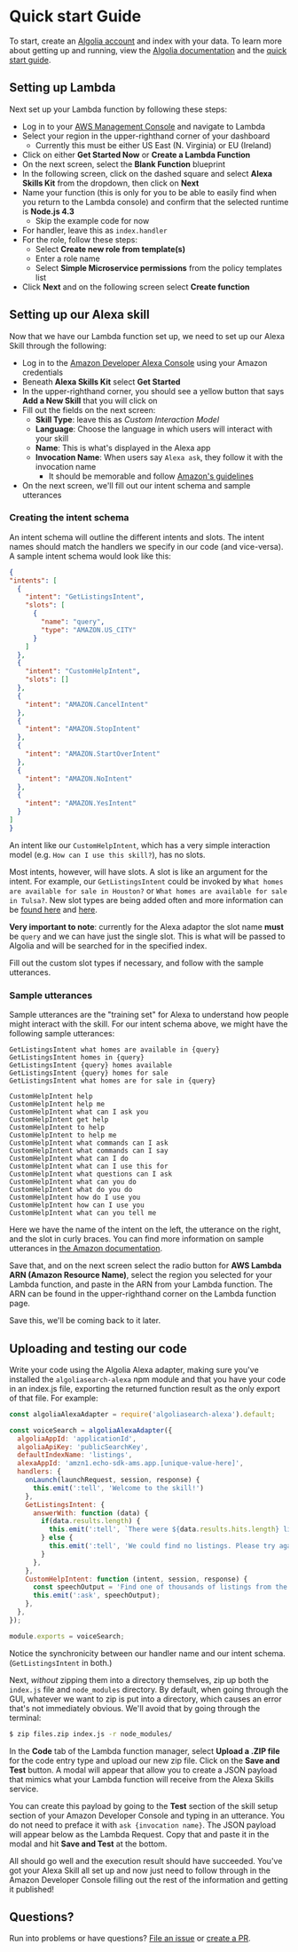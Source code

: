 # Quick start Guide

To start, create an [Algolia account](https://algolia.com) and index with your data. To learn more about getting up and running, view the [Algolia documentation](https://algolia.com/doc) and the [quick start guide](https://www.algolia.com/doc/guides/getting-started/quick-start/).

## Setting up Lambda

Next set up your Lambda function by following these steps:
  - Log in to your [AWS Management Console](http://aws.amazon.com/) and navigate to Lambda
  - Select your region in the upper-righthand corner of your dashboard
    - Currently this must be either US East (N. Virginia) or EU (Ireland)
  - Click on either **Get Started Now** or **Create a Lambda Function**
  - On the next screen, select the **Blank Function** blueprint
  - In the following screen, click on the dashed square and select **Alexa Skills Kit** from the dropdown, then click on **Next**
  - Name your function (this is only for you to be able to easily find when you return to the Lambda console) and confirm that the selected runtime is **Node.js 4.3**
    - Skip the example code for now
  - For handler, leave this as `index.handler`
  - For the role, follow these steps:
    - Select **Create new role from template(s)**
    - Enter a role name
    - Select **Simple Microservice permissions** from the policy templates list
  - Click **Next** and on the following screen select **Create function**

## Setting up our Alexa skill

Now that we have our Lambda function set up, we need to set up our Alexa Skill through the following:
  - Log in to the [Amazon Developer Alexa Console](https://developer.amazon.com/edw/home.html) using your Amazon credentials
  - Beneath **Alexa Skills Kit** select **Get Started**
  - In the upper-righthand corner, you should see a yellow button that says **Add a New Skill** that you will click on
  - Fill out the fields on the next screen:
    - **Skill Type**: leave this as *Custom Interaction Model*
    - **Language**: Choose the language in which users will interact with your skill
    - **Name**: This is what's displayed in the Alexa app
    - **Invocation Name**: When users say `Alexa ask`, they follow it with the invocation name
      - It should be memorable and follow [Amazon's guidelines](https://developer.amazon.com/public/solutions/alexa/alexa-skills-kit/docs/choosing-the-invocation-name-for-an-alexa-skill)
  - On the next screen, we'll fill out our intent schema and sample utterances

  ### Creating the intent schema

  An intent schema will outline the different intents and slots. The intent names should match the handlers we specify in our code (and vice-versa). A sample intent schema would look like this:

  ```json
  {
  "intents": [
    {
      "intent": "GetListingsIntent",
      "slots": [
        {
          "name": "query",
          "type": "AMAZON.US_CITY"
        }
      ]
    },
    {
      "intent": "CustomHelpIntent",
      "slots": []
    },
    {
      "intent": "AMAZON.CancelIntent"
    },
    {
      "intent": "AMAZON.StopIntent"
    },
    {
      "intent": "AMAZON.StartOverIntent"
    },
    {
      "intent": "AMAZON.NoIntent"
    },
    {
      "intent": "AMAZON.YesIntent"
    }
  ]
}
```

An intent like our `CustomHelpIntent`, which has a very simple interaction model (e.g. `How can I use this skill?`), has no slots.

Most intents, however, will have slots. A slot is like an argument for the intent. For example, our `GetListingsIntent` could be invoked by `What homes are available for sale in Houston?` or `What homes are available for sale in Tulsa?`. New slot types are being added often and more information can be [found here](https://developer.amazon.com/public/solutions/alexa/alexa-skills-kit/docs/built-in-intent-ref/slot-type-reference) and [here](https://developer.amazon.com/public/solutions/alexa/alexa-skills-kit/docs/migrating-to-the-improved-built-in-and-custom-slot-types).

**Very important to note**: currently for the Alexa adaptor the slot name **must** be `query` and we can have just the single slot. This is what will be passed to Algolia and will be searched for in the specified index.

Fill out the custom slot types if necessary, and follow with the sample utterances.

### Sample utterances

Sample utterances are the "training set" for Alexa to understand how people might interact with the skill. For our intent schema above, we might have the following sample utterances:

```
GetListingsIntent what homes are available in {query}
GetListingsIntent homes in {query}
GetListingsIntent {query} homes available
GetListingsIntent {query} homes for sale
GetListingsIntent what homes are for sale in {query}

CustomHelpIntent help
CustomHelpIntent help me
CustomHelpIntent what can I ask you
CustomHelpIntent get help
CustomHelpIntent to help
CustomHelpIntent to help me
CustomHelpIntent what commands can I ask
CustomHelpIntent what commands can I say
CustomHelpIntent what can I do
CustomHelpIntent what can I use this for
CustomHelpIntent what questions can I ask
CustomHelpIntent what can you do
CustomHelpIntent what do you do
CustomHelpIntent how do I use you
CustomHelpIntent how can I use you
CustomHelpIntent what can you tell me
```

Here we have the name of the intent on the left, the utterance on the right, and the slot in curly braces. You can find more information on sample utterances in [the Amazon documentation](https://developer.amazon.com/public/solutions/alexa/alexa-skills-kit/docs/defining-the-voice-interface#h2_sample_utterances).

Save that, and on the next screen select the radio button for **AWS Lambda ARN (Amazon Resource Name)**, select the region you selected for your Lambda function, and paste in the ARN from your Lambda function. The ARN can be found in the upper-righthand corner on the Lambda function page.

Save this, we'll be coming back to it later.

## Uploading and testing our code

Write your code using the Algolia Alexa adapter, making sure you've installed the `algoliasearch-alexa` npm module and that you have your code in an index.js file, exporting the returned function result as the only export of that file. For example:

```javascript
const algoliaAlexaAdapter = require('algoliasearch-alexa').default;

const voiceSearch = algoliaAlexaAdapter({
  algoliaAppId: 'applicationId',
  algoliaApiKey: 'publicSearchKey',
  defaultIndexName: 'listings',
  alexaAppId: 'amzn1.echo-sdk-ams.app.[unique-value-here]',
  handlers: {
    onLaunch(launchRequest, session, response) {
      this.emit(':tell', 'Welcome to the skill!')
    },
    GetListingsIntent: {
      answerWith: function (data) {
        if(data.results.length) {
          this.emit(':tell', `There were ${data.results.hits.length} listings found.`);
        } else {
          this.emit(':tell', 'We could find no listings. Please try again.');
        }
      },
    },
    CustomHelpIntent: function (intent, session, response) {
      const speechOutput = 'Find one of thousands of listings from the Listing Store, powered by Algolia.';
      this.emit(':ask', speechOutput);
    },
  },
});

module.exports = voiceSearch;
```

Notice the synchronicity between our handler name and our intent schema. (`GetListingsIntent` in both.)

Next, *without* zipping them into a directory themselves, zip up both the `index.js` file and `node_modules` directory. By default, when going through the GUI, whatever we want to zip is put into a directory, which causes an error that's not immediately obvious. We'll avoid that by going through the terminal:

```bash
$ zip files.zip index.js -r node_modules/
```

In the **Code** tab of the Lambda function manager, select **Upload a .ZIP file** for the code entry type and upload our new zip file. Click on the **Save and Test** button. A modal will appear that allow you to create a JSON payload that mimics what your Lambda function will receive from the Alexa Skills service.

You can create this payload by going to the **Test** section of the skill setup section of your Amazon Developer Console and typing in an utterance. You do not need to preface it with `ask {invocation name}`. The JSON payload will appear below as the Lambda Request. Copy that and paste it in the modal and hit **Save and Test** at the bottom.

All should go well and the execution result should have succeeded. You've got your Alexa Skill all set up and now just need to follow through in the Amazon Developer Console filling out the rest of the information and getting it published!

## Questions?

Run into problems or have questions? [File an issue](https://github.com/algolia/algoliasearch-alexa/issues) or [create a PR](https://github.com/algolia/algoliasearch-alexa/pulls).
